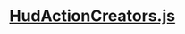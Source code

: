 

<!-- Start actions/HudActionCreators.js -->

# [HudActionCreators.js](HudActionCreators.js)

<!-- End actions/HudActionCreators.js -->

